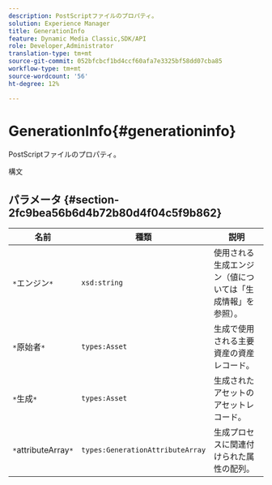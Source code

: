 ```yaml
---
description: PostScriptファイルのプロパティ。
solution: Experience Manager
title: GenerationInfo
feature: Dynamic Media Classic,SDK/API
role: Developer,Administrator
translation-type: tm+mt
source-git-commit: 052bfcbcf1bd4ccf60afa7e3325bf58dd07cba85
workflow-type: tm+mt
source-wordcount: '56'
ht-degree: 12%

---
```



# GenerationInfo{#generationinfo}

PostScriptファイルのプロパティ。

構文

## パラメータ {#section-2fc9bea56b6d4b72b80d4f04c5f9b862}

| 名前 | 種類 | 説明 |
|---|---|---|
| `*`エンジン`*` | `xsd:string` | 使用される生成エンジン（値については「生成情報」を参照）。 |
| `*`原始者`*` | `types:Asset` | 生成で使用される主要資産の資産レコード。 |
| `*`生成`*` | `types:Asset` | 生成されたアセットのアセットレコード。 |
| `*`attributeArray`*` | `types:GenerationAttributeArray` | 生成プロセスに関連付けられた属性の配列。 |

